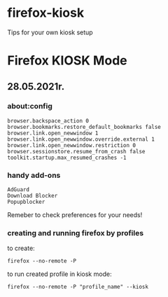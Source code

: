 # firefox-kiosk
Tips for your own kiosk setup

# Firefox KIOSK Mode
## 28.05.2021r.

### about:config

```
browser.backspace_action 0
browser.bookmarks.restore_default_bookmarks false
browser.link.open_newwindow 1
browser.link.open_newwindow.override.external 1
browser.link.open_newwindow.restriction 0
browser.sessionstore.resume_from_crash false
toolkit.startup.max_resumed_crashes -1
```

### handy add-ons

```
AdGuard
Download Blocker
Popupblocker
```

Remeber to check preferences for your needs!

### creating and running firefox by profiles

to create:

```
firefox --no-remote -P
```

to run created profile in kiosk mode:

```
firefox --no-remote -P "profile_name" --kiosk
```
